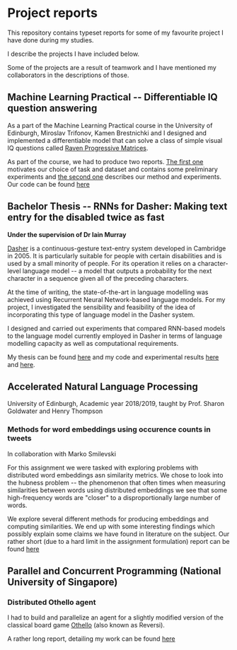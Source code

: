 # Project reports

This repository contains typeset reports for some of my favourite project I have done during my studies.

I describe the projects I have included below.

Some of the projects are a result of teamwork and I have mentioned my collaborators in the descriptions of those.

## Machine Learning Practical -- Differentiable IQ question answering

As a part of the Machine Learning Practical course in the University of Edinburgh, Miroslav Trifonov, Kamen Brestnichki
and I designed and implemented a differentiable model that can solve a class of simple visual IQ questions
called [Raven Progressive Matrices](https://en.wikipedia.org/wiki/Raven%27s_Progressive_Matrices).
  
As part of the course, we had to produce two reports. [The first one](mlp/MLP_Coursework_3.pdf) motivates our choice
of task and dataset and contains some preliminary experiments and [the second one](mlp/MLP_Coursework_4.pdf)
describes our method and experiments. Our code can be found [here](https://github.com/KamenB/mlp-03)

## Bachelor Thesis -- RNNs for Dasher: Making text entry for the disabled twice as fast
**Under the supervision of Dr Iain Murray**

[Dasher](http://www.inference.org.uk/dasher/) is a continuous-gesture text-entry system developed in Cambridge
in 2005. It is particularly suitable for people with certain disabilities and is used by a small minority of people.
For its operation it relies on a character-level language model -- a model that outputs a probability for the next
character in a sequence given all of the preceding characters.

At the time of writing, the state-of-the-art in language modelling was achieved using Recurrent Neural Network-based
language models. For my project, I investigated the sensibility and feasibility of the idea of incorporating this type
of language model in the Dasher system.

I designed and carried out experiments that compared RNN-based models to the language model currently employed in Dasher
in terms of language modelling capacity as well as computational requirements.

My thesis can be found [here](thesis_b/MInf_Project_Part_1.pdf) and my code and experimental results
[here](https://github.com/YasenPetrov/char-rnn-experiments) and
[here](https://github.com/YasenPetrov/rnn-experiment-storage).

## Accelerated Natural Language Processing

University of Edinburgh, Academic year 2018/2019, taught by Prof. Sharon Goldwater and Henry Thompson

### Methods for word embeddings using occurence counts in tweets

In collaboration with Marko Smilevski

For this assignment we were tasked with exploring problems with distributed word embeddings asn similarity metrics. We chose to look
into the hubness problem -- the phenomenon that often times when measuring similarities between words using distributed
embeddings we see that some high-frequency words are "closer" to a disproportionally large number of words.

We explore several different methods for producing embeddings and computing similarities. We end up with some interesting
findings which possibly explain some claims we have found in literature on the subject. Our rather short (due to
a hard limit in the assignment formulation) report can be found [here](anlp/anlp_cw3.pdf)

[//]: <> (### Character-level language modelling)

[//]: <> (In collaboration with Mihaela Stoian We implemented a simple character-level n-gram language model. We investigated different smoothing techniques and ways to generate text. Also, we tried to derive a metric for the similarity between languages based on n-gram frequencies. Our report can be found)


## Parallel and Concurrent Programming (National University of Singapore)

### Distributed Othello agent

I had to build and parallelize an agent for a slightly modified version of the classical board game
[Othello](https://en.wikipedia.org/wiki/Reversi) (also known as Reversi).

A rather long report, detailing my work can be found [here](nus_parallel_programming/CS3211_Project_2.pdf)
